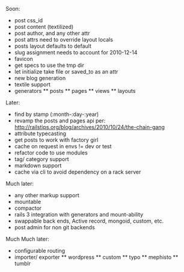 Soon:

* post css_id
* post content (textilized)
* post author, and any other attr
* post attrs need to override layout locals
* posts layout defaults to default
* slug assignment needs to account for 2010-12-14
* favicon
* get specs to use the tmp dir
* let initialize take file or saved_to as an attr
* new blog generation
* textile support
* generators
** posts
** pages
** views
** layouts

Later:

* find by stamp (:month-:day-:year)
* revamp the posts and pages api per: http://railstips.org/blog/archives/2010/10/24/the-chain-gang
* attribute typecasting
* get posts to work with factory girl
* cache on request in envs != dev or test
* refactor code to use modules
* tag/ category support
* markdown support
* cache via cli to avoid dependency on a rack server

Much later:

* any other markup support
* mountable
* compactor
* rails 3 integration with generators and mount-ability
* swappable back ends, Active record, mongoid, custom, etc.
* post admin for non git backends

Much Much later:

* configurable routing
* importer/ exporter
** wordpress
** custom
** typo
** mephisto
** tumblr
